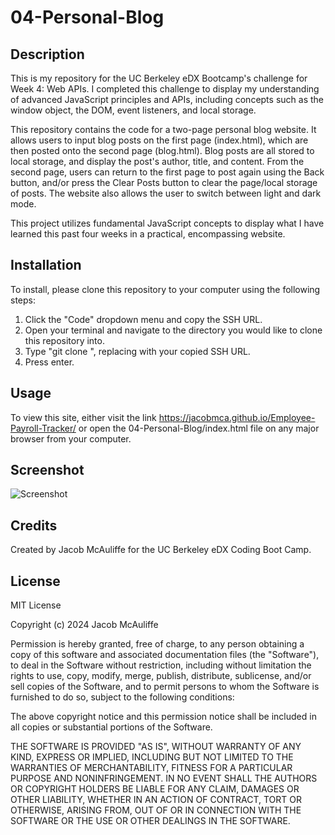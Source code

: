 # 04-Personal-Blog

## Description

This is my repository for the UC Berkeley eDX Bootcamp's challenge for Week 4: Web APIs. I completed this challenge to display my understanding of advanced JavaScript principles and APIs, including concepts such as the window object, the DOM, event listeners, and local storage.

This repository contains the code for a two-page personal blog website. It allows users to input blog posts on the first page (index.html), which are then posted onto the second page (blog.html). Blog posts are all stored to local storage, and display the post's author, title, and content. From the second page, users can return to the first page to post again using the Back button, and/or press the Clear Posts button to clear the page/local storage of posts. The website also allows the user to switch between light and dark mode.

This project utilizes fundamental JavaScript concepts to display what I have learned this past four weeks in a practical, encompassing website.

## Installation

To install, please clone this repository to your computer using the following steps:

1. Click the "Code" dropdown menu and copy the SSH URL.
2. Open your terminal and navigate to the directory you would like to clone this repository into.
3. Type "git clone <paste SSH URL>", replacing <paste SSH URL> with your copied SSH URL.
4. Press enter.

## Usage

To view this site, either visit the link <https://jacobmca.github.io/Employee-Payroll-Tracker/> or open the 04-Personal-Blog/index.html file on any major browser from your computer.

## Screenshot

![Screenshot](Assets/screenshot.png)

## Credits

Created by Jacob McAuliffe for the UC Berkeley eDX Coding Boot Camp.

## License

MIT License

Copyright (c) 2024 Jacob McAuliffe

Permission is hereby granted, free of charge, to any person obtaining a copy
of this software and associated documentation files (the "Software"), to deal
in the Software without restriction, including without limitation the rights
to use, copy, modify, merge, publish, distribute, sublicense, and/or sell
copies of the Software, and to permit persons to whom the Software is
furnished to do so, subject to the following conditions:

The above copyright notice and this permission notice shall be included in all
copies or substantial portions of the Software.

THE SOFTWARE IS PROVIDED "AS IS", WITHOUT WARRANTY OF ANY KIND, EXPRESS OR
IMPLIED, INCLUDING BUT NOT LIMITED TO THE WARRANTIES OF MERCHANTABILITY,
FITNESS FOR A PARTICULAR PURPOSE AND NONINFRINGEMENT. IN NO EVENT SHALL THE
AUTHORS OR COPYRIGHT HOLDERS BE LIABLE FOR ANY CLAIM, DAMAGES OR OTHER
LIABILITY, WHETHER IN AN ACTION OF CONTRACT, TORT OR OTHERWISE, ARISING FROM,
OUT OF OR IN CONNECTION WITH THE SOFTWARE OR THE USE OR OTHER DEALINGS IN THE
SOFTWARE.

